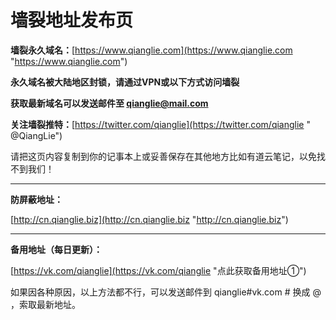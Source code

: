 # 墙裂地址发布页
**墙裂永久域名：**[https://www.qianglie.com](https://www.qianglie.com "https://www.qianglie.com")

**永久域名被大陆地区封锁，请通过VPN或以下方式访问墙裂**

**获取最新域名可以发送邮件至 qianglie@mail.com**

**关注墙裂推特：**[https://twitter.com/qianglie](https://twitter.com/qianglie " @QiangLie")

请把这页内容复制到你的记事本上或妥善保存在其他地方比如有道云笔记，以免找不到我们！

------------

**防屏蔽地址：**

[http://cn.qianglie.biz](http://cn.qianglie.biz "http://cn.qianglie.biz")

------------

**备用地址（每日更新）：**

[https://vk.com/qianglie](https://vk.com/qianglie "点此获取备用地址①")

如果因各种原因，以上方法都不行，可以发送邮件到 qianglie#vk.com  # 换成 @ ，索取最新地址。
